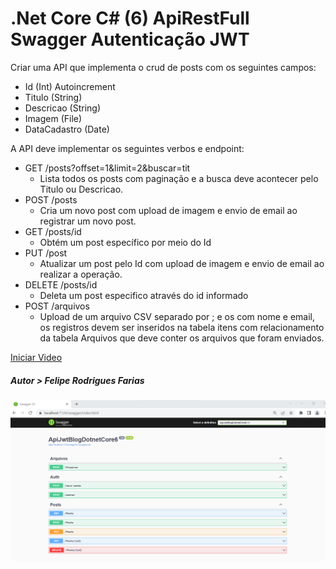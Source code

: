# .Net Core C# (6) ApiRestFull Swagger Autenticação JWT

Criar uma API que implementa o crud de posts com os seguintes campos:

- Id (Int) Autoincrement
- Titulo (String)
- Descricao (String)
- Imagem (File)
- DataCadastro (Date)

A API deve implementar os seguintes verbos e endpoint:

- GET /posts?offset=1&limit=2&buscar=tit
  - Lista todos os posts com paginação e a busca deve acontecer pelo Titulo ou Descricao.
- POST /posts
  - Cria um novo post com upload de imagem e envio de email ao registrar um novo post.
- GET /posts/id
  - Obtém um post específico por meio do Id
- PUT /post
  - Atualizar um post pelo Id com upload de imagem e envio de email ao realizar a operação.
- DELETE /posts/id
  - Deleta um post especifico através do id informado
- POST /arquivos
  - Upload de um arquivo CSV separado por ; e os com nome e email, os registros devem ser inseridos na tabela itens com relacionamento da tabela Arquivos que deve conter os arquivos que foram enviados.

[Iniciar Video](https://www.youtube.com/watch?v=)
##### Autor > Felipe Rodrigues Farias

![alt text](https://github.com/FelipeRfariasDev/ApiJwtBlogDotnetCore6/blob/main/Documenta%C3%A7%C3%A3o/swagger.png?raw=true)

